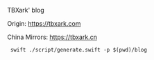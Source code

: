 TBXark' blog


Origin: https://tbxark.com

China Mirrors: https://tbxark.cn


```shell
 swift ./script/generate.swift -p $(pwd)/blog
```